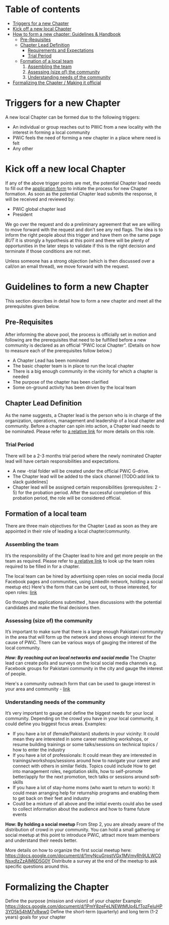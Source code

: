 Table of contents
=================

<!--ts-->
   * [Triggers for a new Chapter](#triggers-for-a-new-chapter)
   * [Kick off a new local Chapter](#kick-off-a-new-local-chapter)
   * [How to form a new chapter: Guidelines & Handbook](#guidelines-to-form-a-new-chapter)
      * [Pre-Requisites](#pre-requisites)
      * [Chapter Lead Definition](#chapter-lead-definition)
        * [Requirements and Expectations](#requirements-and-expectations)
        * [Trial Period](#trial-period)
      * [Formation of a local team](#formation-of-a-local-team)
        1. [Assembling the team](#assembling-the-team)
        2. [Assessing (size of) the community](#assessing-size-of-the-community)
        3. [Understanding needs of the community](#understanding-needs-of-the-community)
   * [Formalizing the Chapter / Making it official](#formalizing-the-chapter)
<!--te-->

Triggers for a new Chapter
==========================

A new local Chapter can be formed due to the following triggers:
* An individual or group reaches out to PWiC from a new locality with the interest in forming a local community 
* PWiC feels the need of forming a new chapter in a place where need is felt 
* Any other

Kick off a new local Chapter
============================
If any of the above trigger points are met, the potential Chapter lead needs to fill out the [application form](https://forms.gle/Zusq1BXwGV6gUXT77) to initiate the process for new Chapter formation. As soon as the potential Chapter lead submits the response, it will be received and reviewed by:
* PWiC global chapter lead
* President 

We go over the request and do a preliminary agreement that we are willing to move forward with the request and don’t see any red flags. The idea is to inform the right people about this trigger and have them on the same page *BUT* it is strongly a hypothesis at this point and there will be plenty of opportunities in the later steps to validate if this is the right decision and terminate if those conditions are not met. 

Unless someone has a strong objection (which is then discussed over a call/on an email thread), we move forward with the request.

Guidelines to form a new Chapter
================================
This section describes in detail how to form a new chapter and meet all the prerequisites given below.

Pre-Requisites
--------------
After informing the above pool, the process is officially set in motion and following are the prerequisites that need to be fulfilled before a new community is declared as an official “PWiC local Chapter”. (Details on how to measure each of the prerequisites follow below.)
* A Chapter Lead has been nominated 
* The basic chapter team is in place to run the local chapter
* There is a big enough community in the vicinity for which a chapter is needed 
* The purpose of the chapter has been clarified 
* Some on-ground activity has been driven by the local team 


Chapter Lead Definition
-----------------------
As the name suggests, a Chapter lead is the person who is in charge of the organization, operations, management and leadership of a local chapter and community. Before a chapter can spin into action, a Chapter lead needs to be nominated. 
Please refer to [a relative link](chapter-team-roles.md) for more details on this role.

### Trial Period
There will be a 2-3 months trial period where the newly nominated Chapter lead will have certain responsibilities and expectations. 
* A new <chapter-name>-trial folder will be created under the official PWiC G-drive. 
* The Chapter lead will be added to the slack channel [TODO:add link to slack guidelines]
* Chapter lead will be assigned certain responsibilities (prerequisites: 2 - 5) for the probation period.
After the successful completion of this probation period, the role will be considered official. 

Formation of a local team 
-------------------------
There are three main objectives for the Chapter Lead as soon as they are appointed in their role of leading a local chapter/community.

### Assembling the team
It’s the responsibility of the Chapter lead to hire and get more people on the team as required. Please refer to [a relative link](chapter-team-roles.md) to look up the team roles required to be filled in for a chapter.

The local team can be hired by advertising open roles on social media (local Facebook pages and communities, using LinkedIn network, holding a social meetup etc)
Here's the form that can be sent out, to those interested, for open roles: [link](https://docs.google.com/forms/d/1-QnbsbEF5Oc_W9_8J73bGzINp2JTnkDI7lucUNUmnbk/prefill)

Go through the applications submitted , have discussions with the potential candidates and make the final decisions then.

### Assessing (size of) the community 
It’s important to make sure that there is a large enough Pakistani community in the area that will form up the network and shows enough interest for the cause of PWiC. 
There can be various ways of gauging the interest of the local community.

***How: By reaching out on local networks and social media***
The Chapter lead can create polls and surveys on the local social media channels e.g. Facebook groups for Pakistani community in the city and gauge the interest of people. 

Here's a community outreach form that can be used to gauge interest in your area and community - [link](https://docs.google.com/forms/d/1O9FuvfZFGkad5kmJoBRHh-Gc2eN9r961nE0yiRbHKUs/prefill)


### Understanding needs of the community
It’s very important to gauge and define the biggest needs for your local community. Depending on the crowd you have in your local community, it could define you biggest focus areas. Examples:
* If you have a lot of (female/Pakistani) students in your vicinity: It could mean they are interested in some career matching workshops, or resume building trainings or some talks/sessions on technical topics / how to enter the industry 
* If you have a lot of professionals: It could mean they are interested in trainings/workshops/sessions around how to navigate your career and connect with others in similar fields. Topics could include How to get into management roles, negotiation skills, how to self-promote better/apply for the next promotion, tech talks or sessions around soft-skills
* If you have a lot of stay-home moms (who want to return to work): It could mean arranging help for returnship programs and enabling them to get back on their feet and industry 
* Could be a mixture of all above and the initial events could also be used to collect information about the audience and how to frame future events

**How: By holding a social meetup**
From Step 2, you are already aware of the distribution of crowd in your community. You can hold a small gathering or social meetup at this point to introduce PWiC, attract more team members and understand their needs better. 

More details on how to organize the first social meetup here: https://docs.google.com/document/d/1myNcuGrpstVGx1MVmyRh9ULWC0NsxdIzZzAIM6D5G0Y
Distribute a survey at the end of the meetup to ask specific questions around this.

Formalizing the Chapter
=======================
Define the purpose (mission and vision) of your chapter
Example: https://docs.google.com/document/d/1PmY8zeFeLNEWtMUp4LfTozFeIuHP3YO5k54hM7vRww0
Define the short-term (quarterly) and long term (1-2 years) goals for your chapter

